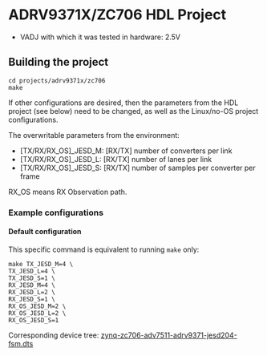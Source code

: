 <!-- no_no_os-->

# ADRV9371X/ZC706 HDL Project

- VADJ with which it was tested in hardware: 2.5V

## Building the project

```
cd projects/adrv9371x/zc706
make
```

If other configurations are desired, then the parameters from the HDL project (see below) need to be changed, as well as the Linux/no-OS project configurations.

The overwritable parameters from the environment:

- [TX/RX/RX_OS]_JESD_M: [RX/TX] number of converters per link
- [TX/RX/RX_OS]_JESD_L: [RX/TX] number of lanes per link
- [TX/RX/RX_OS]_JESD_S: [RX/TX] number of samples per converter per frame

RX_OS means RX Observation path.

### Example configurations

#### Default configuration

This specific command is equivalent to running `make` only:

```
make TX_JESD_M=4 \
TX_JESD_L=4 \
TX_JESD_S=1 \
RX_JESD_M=4 \
RX_JESD_L=2 \
RX_JESD_S=1 \
RX_OS_JESD_M=2 \
RX_OS_JESD_L=2 \
RX_OS_JESD_S=1
```

Corresponding device tree: [zynq-zc706-adv7511-adrv9371-jesd204-fsm.dts](https://github.com/analogdevicesinc/linux/blob/main/arch/arm/boot/dts/xilinx/zynq-zc706-adv7511-adrv9371-jesd204-fsm.dts)

